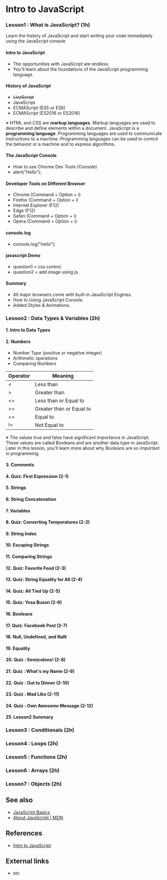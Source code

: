 # Intro to JavaScript

### Lesson1 : What is JavaScript? (1h)
Learn the history of JavaScript and start writing your code immediately using the JavaScript console

#### Intro to JavaScript
- The opportunities with JavaScript are endless.
- You'll learn about the foundations of the JavaScript programming language.

#### History of JavaScript
- ~~LiveScript~~
- JavaScript
- ECMAScript (ES5 or ES6)
- ECMAScript (ES2016 or ES2016)

※ HTML and CSS are __markup languages__. Markup languages are used to describe and define elements within a document. JavaScript is a __programming language__. Programming languages are used to communicate instructions to a machine. Programming languages can be used to control the behavior or a machine and to express algorithms.

#### The JavaScript Console
- How to use Chrome Dev Tools (Console)
- alert("Hello");

#### Developer Tools on Different Browser
- Chrome (Command + Option + i)
- Firefox (Command + Option + i)
- Internet Explorer (F12)
- Edge (F12)
- Safari (Command + Option + i)
- Opera (Command + Option + i)

#### console.log
- console.log("hello");

#### javascript Demo
- question1 = css control.
- question2 = add image using js.

#### Summary
- All major browsers come with built-in JavaScript Engines.
- How to Using JavaScript Console.
- Added Styles & Animations.

### Lesson2 : Data Types & Variables (2h)
#### 1. Intro to Data Types
#### 2. Numbers
- Number Type (positive or negative integer)
- Arithmetic operations
- Comparing Numbers

Operator|Meaning
|---|---
| < |Less than
| > |Greater than
| <=|Less than or Equal to
| >=|Greater than or Equal to
| ==|Equal to
| !=|Not Equal to

※ The values true and false have significant importance in JavaScript. These values are called Booleans and are another data type in JavaScript. Later in this lesson, you'll learn more about why Booleans are so important in programming.

#### 3. Comments
#### 4. Quiz: First Expression (2-1)
#### 5. Strings
#### 6. String Concatenation
#### 7. Variables
#### 8. Quiz: Converting Temperatures (2-2)
#### 9. String Index
#### 10. Escaping Strings
#### 11. Comparing Strings
#### 12. Quiz: Favorite Food (2-3)
#### 13. Quiz: String Equality for All (2-4)
#### 14. Quiz: All Tied Up (2-5)
#### 15. Quiz: Yosa Buson (2-6)
#### 16. Booleans
#### 17. Quiz: Facebook Post (2-7)
#### 18. Null, Undefined, and NaN
#### 19. Equality
#### 20. Quiz : Semicolons! (2-8)
#### 21. Quiz : What's my Name (2-9)
#### 22. Quiz : Out to Dinner (2-10)
#### 23. Quiz : Mad Libs (2-11)
#### 24. Quiz : Own Awesome Message (2-12)
#### 25. Lesson2 Summary

### Lesson3 : Conditionals (2h)

### Lesson4 : Loops (2h)

### Lesson5 : Functions (2h)

### Lesson6 : Arrays (2h)

### Lesson7 : Objects (2h)


## See also
- [JavaScript Basics](https://in.udacity.com/course/javascript-basics--ud804)
- [About JavaScript | MDN](https://developer.mozilla.org/en-US/docs/Web/JavaScript/About_JavaScript)
## References
- [Intro to JavaScript](https://www.udacity.com/course/intro-to-javascript--ud803)

## External links
- etc
